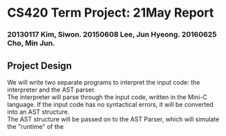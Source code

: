 # CS420 Term Project: 21May Report

### 20130117 Kim, Siwon. 20150608 Lee, Jun Hyeong. 20160625 Cho, Min Jun.

## Project Design

We will write two separate programs to interpret the input code: the interpreter and the AST parser.       
The interpreter will parse through the input code, written in the Mini-C language. If the input code has no syntactical errors, it will be converted into an AST structure.     
The AST structure will be passed on to the AST Parser, which will simulate the "runtime" of the 